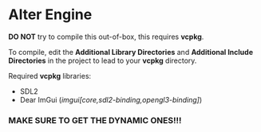 # Alter Engine
**DO NOT** try to compile this out-of-box, this requires **vcpkg**.

To compile, edit the **Additional Library Directories** and **Additional Include Directories** in the project to lead to your **vcpkg** directory.

Required **vcpkg** libraries:
- SDL2
- Dear ImGui (*imgui[core,sdl2-binding,opengl3-binding]*)

### MAKE SURE TO GET THE DYNAMIC ONES!!!